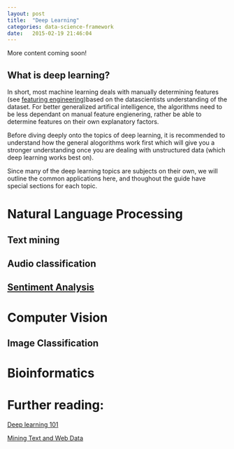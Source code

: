 ```yaml
---
layout: post
title:  "Deep Learning"
categories: data-science-framework 
date:   2015-02-19 21:46:04
---
```

More content coming soon!

## What is deep learning?

In short, most machine learning deals with manually determining features (see [featuring engineering](datascienceguide.github.io/feature-engineering))based on the datascientists understanding of the dataset.  For better generalized artifical intelligence, the algorithms need to be less dependant on manual feature engienering, rather be able to determine features on their own explanatory factors.

Before diving deeply onto the topics of deep learning, it is recommended to understand how the general alogorithms work first which will give you a stronger understanding once you are dealing with unstructured data (which deep learning works best on).

Since many of the deep learning topics are subjects on their own, we will outline the common applications here, and thoughout the guide have special sections for each topic.

# Natural Language Processing

## Text mining

## Audio classification

## [Sentiment Analysis](http://datascienceguide.github.io/sentiment-analysis)

# Computer Vision

## Image Classification

# Bioinformatics


# Further reading:

[Deep learning 101](http://markus.com/deep-learning-101/)

[Mining Text and Web Data](http://www.saedsayad.com/docs/TextAndWebMining.pdf)
